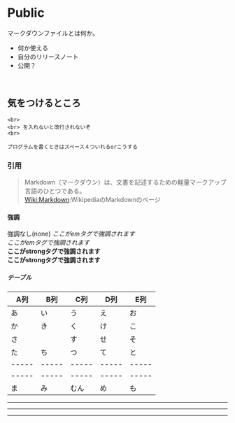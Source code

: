 # Public

マークダウンファイルとは何か。<br>
- 何か使える
- 自分のリリースノート
- 公開？
<br>


## 気をつけるところ

    <br>
    <br> を入れないと改行されないぞ
    <br>

`プログラムを書くときはスペース４ついれるorこうする`


### 引用
>Markdown（マークダウン）は、文書を記述するための軽量マークアップ言語のひとつである。<br>
[Wiki:Markdown](https://ja.wikipedia.org/wiki/Markdown):WikipediaのMarkdownのページ


#### 強調

強調なし(none)
*ここがemタグで強調されます*  
_ここがemタグで強調されます_  
**ここがstrongタグで強調されます**  
__ここがstrongタグで強調されます__  


##### テーブル  

| A列 | B列 | C列 | D列 | E列 |
|-----|-----|-----|-----|-----|
| あ | い | う | え | お |
| か | き | く | け | こ |
| さ | | す | せ | そ |
| た | ち | つ | て | と |
|-----|-----|-----|-----|-----|
|-----|-----|-----|-----|-----|
| ま | み | むん | め | も |

---
***
___
